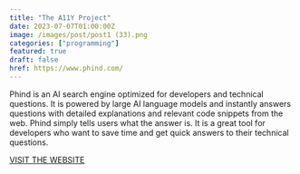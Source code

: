 ```yaml
---
title: "The A11Y Project"
date: 2023-07-07T01:00:00Z
image: /images/post/post1 (33).png
categories: ["programming"]
featured: true
draft: false
href: https://www.phind.com/
---
```

Phind is an AI search engine optimized for developers and technical questions. It is powered by large AI language models and instantly answers questions with detailed explanations and relevant code snippets from the web. Phind simply tells users what the answer is. It is a great tool for developers who want to save time and get quick answers to their technical questions.

[VISIT THE WEBSITE](https://www.phind.com/)
